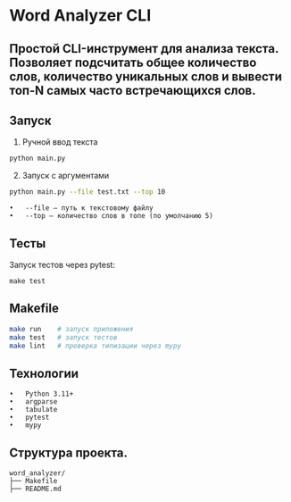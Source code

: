 # Word Analyzer CLI

Простой CLI-инструмент для анализа текста.  
Позволяет подсчитать общее количество слов, количество уникальных слов и вывести топ-N самых часто встречающихся слов.
---
## Запуск
1. Ручной ввод текста
```bash
python main.py
```
2. Запуск с аргументами
```bash
python main.py --file test.txt --top 10
```
	•	--file — путь к текстовому файлу
	•	--top — количество слов в топе (по умолчанию 5)

## Тесты
Запуск тестов через pytest:
```commandline
make test
```

## Makefile
```bash
make run    # запуск приложения
make test   # запуск тестов
make lint   # проверка типизации через mypy
```

## Технологии
	•	Python 3.11+
	•	argparse
	•	tabulate
	•	pytest
	•	mypy

## Структура проекта.
```commandline
word_analyzer/
├── Makefile
├── README.md
```
